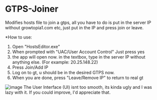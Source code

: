 # GTPS-Joiner
Modifies hosts file to join a gtps, all you have to do is put in the server IP without growtopia1.com etc, just put in the IP and press join or leave.

*How to use:

1. Open "HostsEditor.exe"
2. When prompted with "UAC/User Account Control" Just press yes
3. the app will open now. in the textbox, type in the server IP without anything else. (For example: 20.25.148.22)
4. Press Join/Add IP
5. Log on to gt, u should be in the desired GTPS now.
6. When you are done, press "Leave/Remove IP" to return to real gt


![image](https://user-images.githubusercontent.com/68905755/226101186-678a8c5b-3b4a-4d35-a276-5ab959c239ab.png)
The User Interface (UI) isnt too smooth, its kinda ugly and I was lazy with it. If you could improve, I'd appreciate that.
